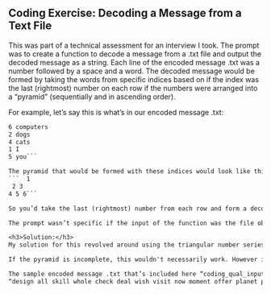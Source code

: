 <h2>Coding Exercise: Decoding a Message from a Text File</h2>

This was part of a technical assessment for an interview I took. The prompt was to create a function to decode a message from a .txt file and output the decoded message as a string. Each line of the encoded message .txt was a number followed by a space and a word. The decoded message would be formed by taking the words from specific indices based on if the index was the last (rightmost) number on each row if the numbers were arranged into a “pyramid” (sequentially and in ascending order).

For example, let’s say this is what’s in our encoded message .txt:
```3 love
6 computers
2 dogs
4 cats
1 I
5 you```

The pyramid that would be formed with these indices would look like this:
```  1
 2 3
4 5 6```

So you’d take the last (rightmost) number from each row and form a decoded message using those indices. In this example, indices [1,3,6] would be used to form the decoded message string: “I love computers”.

The prompt wasn’t specific if the input of the function was the file object read in or the string from reading the file object, so both solutions were implemented. Additionally, some assumptions had to be made: (1) all the indices were sequential from 1 to the last word’s index and (2) there were no duplicate indices. Also, the prompt wasn’t clear if we were to assume the pyramid was complete or if the solution had to accommodate “incomplete” pyramids, however my solution should cover both cases.

<h3>Solution:</h3>
My solution for this revolved around using the triangular number series equation (**(n+1)(n)/2 **) for the indices of the message. If the pyramid is "full" (and the message's word indices are all sequential numbers starting from 1), the highest index number in the message (ie the last word in the decoded message) can be used to solve for n in the triangular number series equation and determine the length of the message (ie how many rows there are in the pyramid). Then you can go back and fill in the rest of the message starting from 1 using the triangular number series equation to get the indices of each word (and using the last index's word as the last word in the message).

If the pyramid is incomplete, this wouldn't necessarily work. However if you take the result from the "solve for n using the max index" step (which won't be a whole number if the pyramid is incomplete) and get the ceiling of it, that should solve this issue.

The sample encoded message .txt that’s included here “coding_qual_input.txt”’s solution should be: 
“design all skill whole check deal wish visit now moment offer planet people electric lot huge system card current man way our parent wait”
